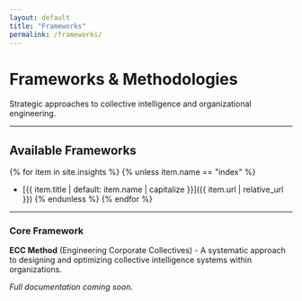 ```yaml
---
layout: default
title: "Frameworks"
permalink: /frameworks/
---
```


# Frameworks & Methodologies

Strategic approaches to collective intelligence and organizational engineering.

---

## Available Frameworks

{% for item in site.insights %}
  {% unless item.name == "index" %}
- [{{ item.title | default: item.name | capitalize }}]({{ item.url | relative_url }})
  {% endunless %}
{% endfor %}

---

### Core Framework

**ECC Method** (Engineering Corporate Collectives) - A systematic approach to designing and optimizing collective intelligence systems within organizations.

*Full documentation coming soon.*
